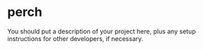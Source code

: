 # perch

You should put a description of your project here, plus any setup instructions for other developers, if necessary.